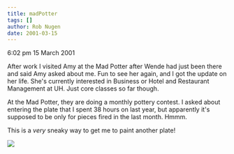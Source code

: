```yaml
---
title: madPotter
tags: []
author: Rob Nugen
date: 2001-03-15
---
```


<p class=date>6:02 pm 15 March 2001</p>

<p>After work I visited Amy at the Mad Potter after
Wende had just been there and said Amy asked about me.
 Fun to see her again, and I got the update on her
life.  She's currently interested in Business or Hotel
and Restaurant Management at UH.  Just core classes so
far though.</p>

<p>At the Mad Potter, they are doing a monthly pottery
contest.  I asked about entering the plate that I
spent 38 hours on last year, but apparently it's
supposed to be only for pieces fired in the last
month.  Hmmm.</p>

<p>This is a <em>very</em> sneaky way to get me to
paint another plate!</p>

<p><img src="/images/rob/wL-ROB.gif"/></p>
